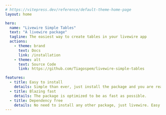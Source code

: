```yaml
---
# https://vitepress.dev/reference/default-theme-home-page
layout: home

hero:
  name: "Livewire Simple Tables"
  text: "A livewire package"
  tagline: The easiest way to create tables in your livewire app
  actions:
    - theme: brand
      text: Docs
      link: /installation
    - theme: alt
      text: Source Code
      link: https://github.com/Tiagospem/livewire-simple-tables

features:
  - title: Easy to install
    details: Simple than ever, just install the package and you are ready to go.
  - title: Blazing fast
    details: The package is optimized to be as fast as possible.
  - title: Dependency free
    details: No need to install any other package, just livewire. Easy to maintain.
---
```


